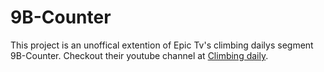 # 9B-Counter

This project is an unoffical extention of Epic Tv's climbing dailys segment 9B-Counter. Checkout their youtube channel at [Climbing daily]('https://www.youtube.com/channel/UCIRIbjrEHserQZ6O1Jd9wrg).
